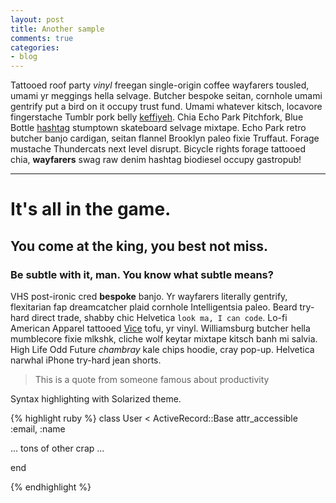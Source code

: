 ```yaml
---
layout: post
title: Another sample
comments: true
categories:
- blog
---
```


Tattooed roof party *vinyl* freegan single-origin coffee wayfarers tousled, umami yr
meggings hella selvage. Butcher bespoke seitan, cornhole umami gentrify put a bird
on it occupy trust fund. Umami whatever kitsch, locavore fingerstache Tumblr pork belly
[keffiyeh](#). Chia Echo Park Pitchfork, Blue Bottle [hashtag](#) stumptown skateboard selvage
mixtape. Echo Park retro butcher banjo cardigan, seitan flannel Brooklyn paleo fixie
Truffaut. Forage mustache Thundercats next level disrupt. Bicycle rights forage tattooed
chia, **wayfarers** swag raw denim hashtag biodiesel occupy gastropub!

---

# It's all in the game.

## You come at the king, you best not miss.

### Be subtle with it, man. You know what subtle means?

VHS post-ironic cred **bespoke** banjo. Yr wayfarers literally gentrify, flexitarian fap
dreamcatcher plaid cornhole Intelligentsia paleo. Beard try-hard direct trade, shabby chic
Helvetica `look ma, I can code`. Lo-fi American Apparel tattooed [Vice](#) tofu, yr vinyl.
Williamsburg butcher hella mumblecore fixie mlkshk, cliche wolf keytar mixtape kitsch banh mi
salvia. High Life Odd Future *chambray* kale chips hoodie, cray pop-up. Helvetica narwhal
iPhone try-hard jean shorts.

> This is a quote from someone famous about productivity


Syntax highlighting with Solarized theme.

{% highlight ruby %}
class User < ActiveRecord::Base
  attr_accessible :email, :name

  ... tons of other crap ...

end

{% endhighlight %}
